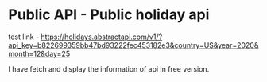 # Public API - Public holiday api 

test link - https://holidays.abstractapi.com/v1/?api_key=b822699359bb47bd93222fec453182e3&country=US&year=2020&month=12&day=25

I have fetch and display the information of api  in free version.
